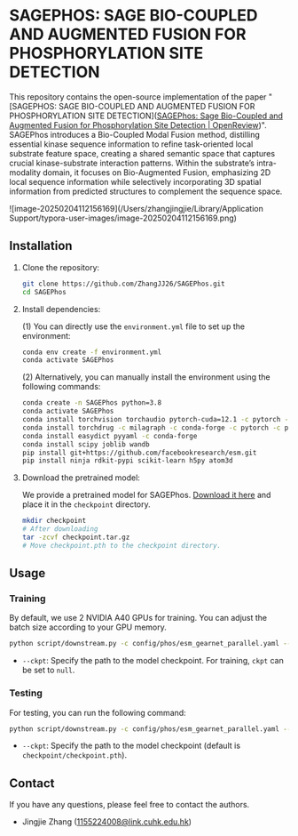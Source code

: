 # SAGEPHOS: SAGE BIO-COUPLED AND AUGMENTED FUSION FOR PHOSPHORYLATION SITE DETECTION

This repository contains the open-source implementation of the paper "[SAGEPHOS: SAGE BIO-COUPLED AND AUGMENTED FUSION FOR PHOSPHORYLATION SITE DETECTION]([SAGEPhos: Sage Bio-Coupled and Augmented Fusion for Phosphorylation Site Detection | OpenReview](https://openreview.net/forum?id=hLwcNSFhC2))". SAGEPhos introduces a Bio-Coupled Modal Fusion method, distilling essential kinase sequence information to refine task-oriented local substrate feature space, creating a shared semantic space that captures crucial kinase-substrate interaction patterns. Within the substrate’s intra-modality domain, it focuses on Bio-Augmented Fusion, emphasizing 2D local sequence information while selectively incorporating 3D spatial information from predicted structures to complement the sequence space.

![image-20250204112156169](/Users/zhangjingjie/Library/Application Support/typora-user-images/image-20250204112156169.png)

## Installation

1. Clone the repository:

   ```sh
   git clone https://github.com/ZhangJJ26/SAGEPhos.git
   cd SAGEPhos
   ```

2. Install dependencies:

   (1) You can directly use the `environment.yml` file to set up the environment:

   ```bash
   conda env create -f environment.yml
   conda activate SAGEPhos
   ```

   (2) Alternatively, you can manually install the environment using the following commands:

   ```bash
   conda create -n SAGEPhos python=3.8
   conda activate SAGEPhos
   conda install torchvision torchaudio pytorch-cuda=12.1 -c pytorch -c nvidia # Here, CUDA 12.1 is used as an example. Please install the corresponding version of PyTorch based on your specific CUDA version.
   conda install torchdrug -c milagraph -c conda-forge -c pytorch -c pyg
   conda install easydict pyyaml -c conda-forge
   conda install scipy joblib wandb
   pip install git+https://github.com/facebookresearch/esm.git
   pip install ninja rdkit-pypi scikit-learn h5py atom3d
   ```

3. Download the pretrained model:

   We provide a pretrained model for SAGEPhos. [Download it here](https://github.com/ZhangJJ26/SAGEPhos/releases/tag/v1.0.0) and place it in the `checkpoint` directory.

   ```sh
   mkdir checkpoint
   # After downloading
   tar -zcvf checkpoint.tar.gz
   # Move checkpoint.pth to the checkpoint directory.
   ```

## Usage

### Training

By default, we use 2 NVIDIA A40 GPUs for training. You can adjust the batch size according to your GPU memory.

```sh
python script/downstream.py -c config/phos/esm_gearnet_parallel.yaml --ckpt null
```

- `--ckpt`: Specify the path to the model checkpoint. For training, `ckpt` can be set to `null`.

### Testing

For testing, you can run the following command:

```sh
python script/downstream.py -c config/phos/esm_gearnet_parallel.yaml --ckpt ${checkpoint_path}
```

- `--ckpt`: Specify the path to the model checkpoint (default is `checkpoint/checkpoint.pth`).

## Contact

If you have any questions, please feel free to contact the authors.

- Jingjie Zhang (1155224008@link.cuhk.edu.hk)
